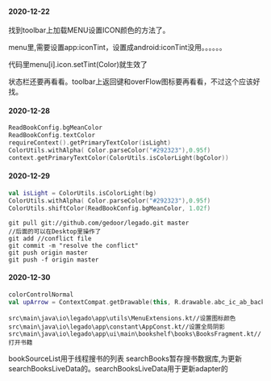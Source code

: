 #### 2020-12-22
找到toolbar上加载MENU设置ICON颜色的方法了。

menu里,需要设置app:iconTint，设置成android:iconTint没用。。。。。。

代码里menu[i].icon.setTint(Color)就生效了

状态栏还要再看看。toolbar上返回键和overFlow图标要再看看，不过这个应该好找。

#### 2020-12-28
```kotlin
ReadBookConfig.bgMeanColor
ReadBookConfig.textColor
requireContext().getPrimaryTextColor(isLight)
ColorUtils.withAlpha( Color.parseColor("#292323"),0.95f)
context.getPrimaryTextColor(ColorUtils.isColorLight(bgColor))
```
#### 2020-12-29
```kotlin
val isLight = ColorUtils.isColorLight(bg)
ColorUtils.withAlpha( Color.parseColor("#292323"),0.95f)
ColorUtils.shiftColor(ReadBookConfig.bgMeanColor, 1.02f)

```

```
git pull git://github.com/gedoor/legado.git master
//后面的可以在Desktop里操作了
git add //conflict file
git commit -m "resolve the conflict"
git push origin master
git push -f origin master
```
#### 2020-12-30
```kotlin
colorControlNormal
val upArrow = ContextCompat.getDrawable(this, R.drawable.abc_ic_ab_back_material)
```
```
src\main\java\io\legado\app\utils\MenuExtensions.kt//设置图标颜色
src\main\java\io\legado\app\constant\AppConst.kt//设置全局阴影
src\main\java\io\legado\app\ui\main\bookshelf\books\BooksFragment.kt//打开书籍
```
bookSourceList用于线程搜书的列表
searchBooks暂存搜书数据库,为更新searchBooksLiveData的。searchBooksLiveData用于更新adapter的